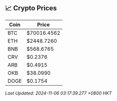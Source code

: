 ## 📈 Crypto Prices

| Coin | Price |
| ---- | ----- |
| BTC | $70016.4562 |
| ETH | $2448.7260 |
| BNB | $568.6765 |
| CRV | $0.2376 |
| ARB | $0.4915 |
| OKB | $38.0990 |
| DOGE | $0.1754 |

_Last Updated: 2024-11-06 03:17:39.277 +0800 HKT_